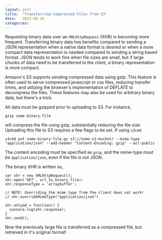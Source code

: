 ```yaml
---
layout: post
title:  "Transferring Compressed Files from S3"
date:   2013-08-16
categories:
---
```


Requesting binary data over an `XMLHttpRequest` (XHR) is becoming more frequent.  Transferring binary data has benefits compared to sending a JSON representation when a native data format is desired or when a more compact data representation is needed compared to sending a string based format.  JSON tends to work fine when file sizes are small, but if large chunks of data need to be transferred to the client, a binary representation is more compact.

Amazon's S3 supports sending compressed data using gzip.  This feature is often used to serve compressed javascript or css files, reducing transfer times, and utilizing the browser's implementation of DEFLATE to decompress the files.  These features may also be used for arbitrary binary data, but there's a trick.

All data must be gzipped prior to uploading to S3.  For instance,

    gzip some-binary-file

will compress the file using gzip, substantially reducing the file size.  Uploading this file to S3 requires a few flags to be set.  If using `s3cmd`

    s3cmd put some-binary-file.gz s3://some-s3-bucket/ --mime-type "application/json" --add-header "Content-Encoding: gzip" --acl-public

The content encoding must be specified as `gzip`, and the mime-type *must be* `application/json`, even if the file is not JSON.

The binary XHR is written as,

    var xhr = new XMLHttpRequest();
    xhr.open('GET', url_to_binary_file);
    xhr.responseType = 'arraybuffer';
    
    // NOTE: Overriding the mime type from the client does not work!
    // xhr.overrideMimeType("application/json")
    
    xhr.onload = function() {
      console.log(xhr.response);
    }
    xhr.send();

Now the previously large file is transferred as a compressed file, but retrieved in it's original format!
